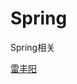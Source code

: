 # Spring
Spring相关


[雷丰阳](https://www.bilibili.com/video/BV1uE411C7CW?from=search&seid=4213123699807629646)
